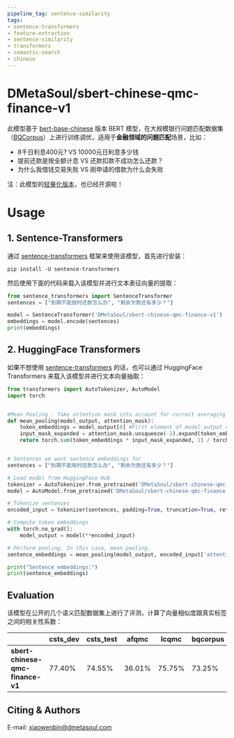 ```yaml
---
pipeline_tag: sentence-similarity
tags:
- sentence-transformers
- feature-extraction
- sentence-similarity
- transformers
- semantic-search
- chinese
---
```


# DMetaSoul/sbert-chinese-qmc-finance-v1

此模型基于 [bert-base-chinese](https://huggingface.co/bert-base-chinese) 版本 BERT 模型，在大规模银行问题匹配数据集（[BQCorpus](http://icrc.hitsz.edu.cn/info/1037/1162.htm)）上进行训练调优，适用于**金融领域的问题匹配**场景，比如：

- 8千日利息400元? VS 10000元日利息多少钱
- 提前还款是按全额计息 VS 还款扣款不成功怎么还款？
- 为什么我借钱交易失败 VS 刚申请的借款为什么会失败

注：此模型的[轻量化版本](https://huggingface.co/DMetaSoul/sbert-chinese-qmc-finance-v1-distill)，也已经开源啦！

# Usage

## 1. Sentence-Transformers

通过  [sentence-transformers](https://www.SBERT.net) 框架来使用该模型，首先进行安装：

```
pip install -U sentence-transformers
```

然后使用下面的代码来载入该模型并进行文本表征向量的提取：

```python
from sentence_transformers import SentenceTransformer
sentences = ["到期不能按时还款怎么办", "剩余欠款还有多少？"]

model = SentenceTransformer('DMetaSoul/sbert-chinese-qmc-finance-v1')
embeddings = model.encode(sentences)
print(embeddings)
```

## 2. HuggingFace Transformers

如果不想使用   [sentence-transformers](https://www.SBERT.net) 的话，也可以通过 HuggingFace Transformers 来载入该模型并进行文本向量抽取：

```python
from transformers import AutoTokenizer, AutoModel
import torch


#Mean Pooling - Take attention mask into account for correct averaging
def mean_pooling(model_output, attention_mask):
    token_embeddings = model_output[0] #First element of model_output contains all token embeddings
    input_mask_expanded = attention_mask.unsqueeze(-1).expand(token_embeddings.size()).float()
    return torch.sum(token_embeddings * input_mask_expanded, 1) / torch.clamp(input_mask_expanded.sum(1), min=1e-9)


# Sentences we want sentence embeddings for
sentences = ["到期不能按时还款怎么办", "剩余欠款还有多少？"]

# Load model from HuggingFace Hub
tokenizer = AutoTokenizer.from_pretrained('DMetaSoul/sbert-chinese-qmc-finance-v1')
model = AutoModel.from_pretrained('DMetaSoul/sbert-chinese-qmc-finance-v1')

# Tokenize sentences
encoded_input = tokenizer(sentences, padding=True, truncation=True, return_tensors='pt')

# Compute token embeddings
with torch.no_grad():
    model_output = model(**encoded_input)

# Perform pooling. In this case, mean pooling.
sentence_embeddings = mean_pooling(model_output, encoded_input['attention_mask'])

print("Sentence embeddings:")
print(sentence_embeddings)
```

## Evaluation

该模型在公开的几个语义匹配数据集上进行了评测，计算了向量相似度跟真实标签之间的相关性系数：

|                                  | **csts_dev** | **csts_test** | **afqmc** | **lcqmc** | **bqcorpus** | **pawsx** | **xiaobu** |
| -------------------------------- | ------------ | ------------- | --------- | --------- | ------------ | --------- | ---------- |
| **sbert-chinese-qmc-finance-v1** | 77.40%       | 74.55%        | 36.01%    | 75.75%    | 73.25%       | 11.58%    | 54.76%     |

## Citing & Authors

E-mail: xiaowenbin@dmetasoul.com